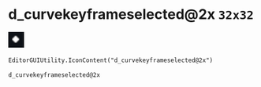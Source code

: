# d_curvekeyframeselected@2x `32x32`
<img src="/img/d_curvekeyframeselected.png" width=32 height=32>

``` CSharp
EditorGUIUtility.IconContent("d_curvekeyframeselected@2x")
```
```
d_curvekeyframeselected@2x
```
